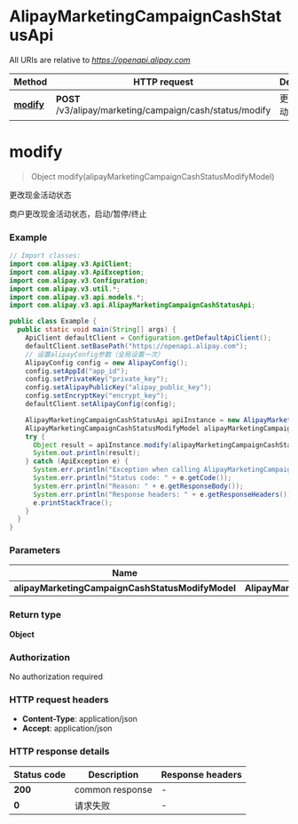 # AlipayMarketingCampaignCashStatusApi

All URIs are relative to *https://openapi.alipay.com*

| Method | HTTP request | Description |
|------------- | ------------- | -------------|
| [**modify**](AlipayMarketingCampaignCashStatusApi.md#modify) | **POST** /v3/alipay/marketing/campaign/cash/status/modify | 更改现金活动状态 |


<a name="modify"></a>
# **modify**
> Object modify(alipayMarketingCampaignCashStatusModifyModel)

更改现金活动状态

商户更改现金活动状态，启动/暂停/终止

### Example
```java
// Import classes:
import com.alipay.v3.ApiClient;
import com.alipay.v3.ApiException;
import com.alipay.v3.Configuration;
import com.alipay.v3.util.*;
import com.alipay.v3.api.models.*;
import com.alipay.v3.api.AlipayMarketingCampaignCashStatusApi;

public class Example {
  public static void main(String[] args) {
    ApiClient defaultClient = Configuration.getDefaultApiClient();
    defaultClient.setBasePath("https://openapi.alipay.com");
    // 设置alipayConfig参数（全局设置一次）
    AlipayConfig config = new AlipayConfig();
    config.setAppId("app_id");
    config.setPrivateKey("private_key");
    config.setAlipayPublicKey("alipay_public_key");
    config.setEncryptKey("encrypt_key");
    defaultClient.setAlipayConfig(config);

    AlipayMarketingCampaignCashStatusApi apiInstance = new AlipayMarketingCampaignCashStatusApi(defaultClient);
    AlipayMarketingCampaignCashStatusModifyModel alipayMarketingCampaignCashStatusModifyModel = new AlipayMarketingCampaignCashStatusModifyModel(); // AlipayMarketingCampaignCashStatusModifyModel | 
    try {
      Object result = apiInstance.modify(alipayMarketingCampaignCashStatusModifyModel);
      System.out.println(result);
    } catch (ApiException e) {
      System.err.println("Exception when calling AlipayMarketingCampaignCashStatusApi#modify");
      System.err.println("Status code: " + e.getCode());
      System.err.println("Reason: " + e.getResponseBody());
      System.err.println("Response headers: " + e.getResponseHeaders());
      e.printStackTrace();
    }
  }
}
```

### Parameters

| Name | Type | Description  | Notes |
|------------- | ------------- | ------------- | -------------|
| **alipayMarketingCampaignCashStatusModifyModel** | **AlipayMarketingCampaignCashStatusModifyModel**|  | [optional] |

### Return type

**Object**

### Authorization

No authorization required

### HTTP request headers

 - **Content-Type**: application/json
 - **Accept**: application/json

### HTTP response details
| Status code | Description | Response headers |
|-------------|-------------|------------------|
| **200** | common response |  -  |
| **0** | 请求失败 |  -  |

